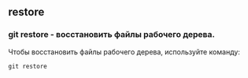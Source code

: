 ## restore

### **git restore** - восстановить файлы рабочего дерева.


Чтобы восстановить файлы рабочего дерева, используйте команду:
```bash=
git restore
```